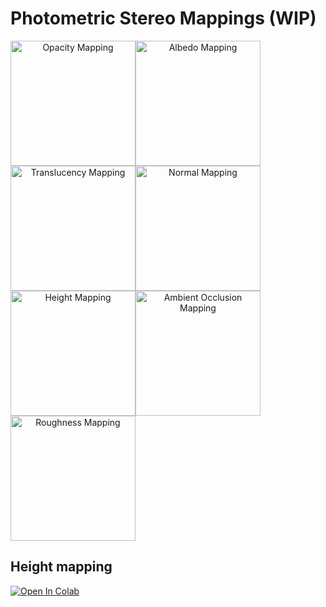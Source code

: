 # Photometric Stereo Mappings (WIP)

<div align="left" style="width: 100%; display: flex; flex-wrap: wrap; text-align: center;">
    <img title="Opacity Mapping" src="./test-dataset/output/opacity.png" width="200">
    <img title="Albedo Mapping" src="./test-dataset/output/albedo.png" width="200">
    <img title="Translucency Mapping" src="./test-dataset/output/translucency.png" width="200">
    <img title="Normal Mapping" src="./test-dataset/output/normal.png" width="200">
    <img title="Height Mapping" src="./test-dataset/output/height.png" width="200">
    <img title="Ambient Occlusion Mapping" src="./test-dataset/output/ambient-occlusion.png" width="200">
    <img title="Roughness Mapping" src="./test-dataset/output/roughness.png" width="200">
</div>

## Height mapping
<a href="https://colab.research.google.com/github/YertleTurtleGit/photometric-stereo-mappings/blob/main/height_map.ipynb">
  <img src="https://colab.research.google.com/assets/colab-badge.svg" alt="Open In Colab"/>
</a>
